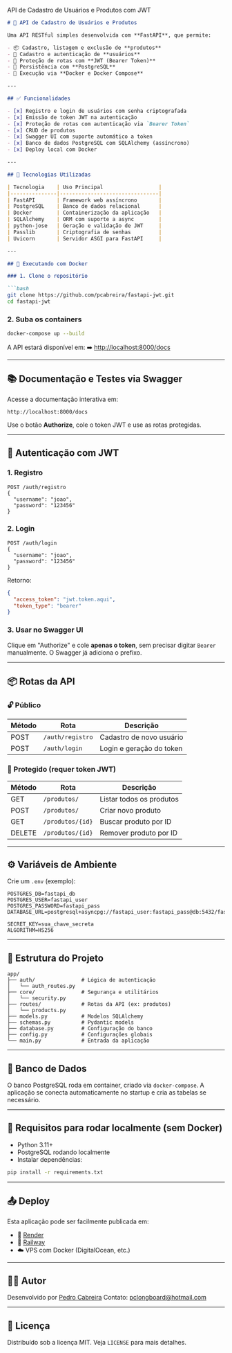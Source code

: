 API de Cadastro de Usuários e Produtos com JWT

````markdown
# 🚀 API de Cadastro de Usuários e Produtos

Uma API RESTful simples desenvolvida com **FastAPI**, que permite:

- 📦 Cadastro, listagem e exclusão de **produtos**
- 👤 Cadastro e autenticação de **usuários**
- 🔐 Proteção de rotas com **JWT (Bearer Token)**
- 🐘 Persistência com **PostgreSQL**
- 🐳 Execução via **Docker e Docker Compose**

---

## ✅ Funcionalidades

- [x] Registro e login de usuários com senha criptografada
- [x] Emissão de token JWT na autenticação
- [x] Proteção de rotas com autenticação via `Bearer Token`
- [x] CRUD de produtos
- [x] Swagger UI com suporte automático a token
- [x] Banco de dados PostgreSQL com SQLAlchemy (assíncrono)
- [x] Deploy local com Docker

---

## 🧱 Tecnologias Utilizadas

| Tecnologia    | Uso Principal                  |
|---------------|--------------------------------|
| FastAPI       | Framework web assíncrono       |
| PostgreSQL    | Banco de dados relacional      |
| Docker        | Containerização da aplicação   |
| SQLAlchemy    | ORM com suporte a async        |
| python-jose   | Geração e validação de JWT     |
| Passlib       | Criptografia de senhas         |
| Uvicorn       | Servidor ASGI para FastAPI     |

---

## 🐳 Executando com Docker

### 1. Clone o repositório

```bash
git clone https://github.com/pcabreira/fastapi-jwt.git
cd fastapi-jwt
````

### 2. Suba os containers

```bash
docker-compose up --build
```

A API estará disponível em:
➡️ [http://localhost:8000/docs](http://localhost:8000/docs)

---

## 📚 Documentação e Testes via Swagger

Acesse a documentação interativa em:

```
http://localhost:8000/docs
```

Use o botão **Authorize**, cole o token JWT e use as rotas protegidas.

---

## 🔐 Autenticação com JWT

### 1. Registro

```http
POST /auth/registro
{
  "username": "joao",
  "password": "123456"
}
```

### 2. Login

```http
POST /auth/login
{
  "username": "joao",
  "password": "123456"
}
```

Retorno:

```json
{
  "access_token": "jwt.token.aqui",
  "token_type": "bearer"
}
```

### 3. Usar no Swagger UI

Clique em "Authorize" e cole **apenas o token**, sem precisar digitar `Bearer` manualmente. O Swagger já adiciona o prefixo.

---

## 📦 Rotas da API

### 🔓 Público

| Método | Rota             | Descrição                |
| ------ | ---------------- | ------------------------ |
| POST   | `/auth/registro` | Cadastro de novo usuário |
| POST   | `/auth/login`    | Login e geração do token |

### 🔐 Protegido (requer token JWT)

| Método | Rota             | Descrição                |
| ------ | ---------------- | ------------------------ |
| GET    | `/produtos/`     | Listar todos os produtos |
| POST   | `/produtos/`     | Criar novo produto       |
| GET    | `/produtos/{id}` | Buscar produto por ID    |
| DELETE | `/produtos/{id}` | Remover produto por ID   |

---

## ⚙️ Variáveis de Ambiente

Crie um `.env` (exemplo):

```env
POSTGRES_DB=fastapi_db
POSTGRES_USER=fastapi_user
POSTGRES_PASSWORD=fastapi_pass
DATABASE_URL=postgresql+asyncpg://fastapi_user:fastapi_pass@db:5432/fastapi_db

SECRET_KEY=sua_chave_secreta
ALGORITHM=HS256
```

---

## 📁 Estrutura do Projeto

```
app/
├── auth/               # Lógica de autenticação
│   └── auth_routes.py
├── core/               # Segurança e utilitários
│   └── security.py
├── routes/             # Rotas da API (ex: produtos)
│   └── products.py
├── models.py           # Modelos SQLAlchemy
├── schemas.py          # Pydantic models
├── database.py         # Configuração do banco
├── config.py           # Configurações globais
└── main.py             # Entrada da aplicação
```

---

## 🐘 Banco de Dados

O banco PostgreSQL roda em container, criado via `docker-compose`. A aplicação se conecta automaticamente no startup e cria as tabelas se necessário.

---

## 🧪 Requisitos para rodar localmente (sem Docker)

* Python 3.11+
* PostgreSQL rodando localmente
* Instalar dependências:

```bash
pip install -r requirements.txt
```

---

## 📤 Deploy

Esta aplicação pode ser facilmente publicada em:

* 🚀 [Render](https://render.com)
* 🛫 [Railway](https://railway.app)
* ☁️ VPS com Docker (DigitalOcean, etc.)

---

## 🧑‍💻 Autor

Desenvolvido por [Pedro Cabreira](https://github.com/pcabreira)
Contato: [pclongboard@hotmail.com](mailto:pclongboard@hotmail.com)

---

## 📄 Licença

Distribuído sob a licença MIT. Veja `LICENSE` para mais detalhes.

````